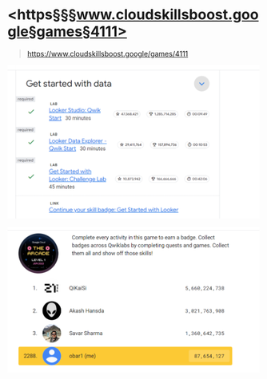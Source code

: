 
# <https§§§www.cloudskillsboost.google§games§4111>
> <https://www.cloudskillsboost.google/games/4111>


![](1686775531977.png)

![](1686775494143.png)